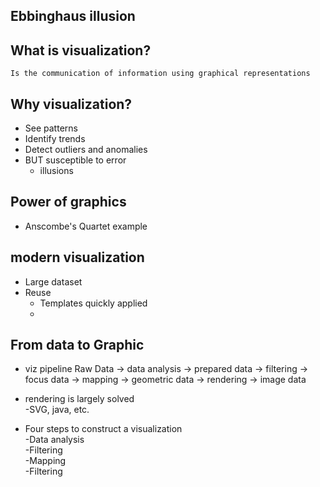 ## Ebbinghaus illusion
## What is visualization?
    Is the communication of information using graphical representations
## Why visualization?
* See patterns
* Identify trends
* Detect outliers and anomalies
* BUT susceptible to error
    * illusions
## Power of graphics
* Anscombe's Quartet example
## modern visualization
* Large dataset
* Reuse
    * Templates quickly applied
    *

## From data to Graphic
 * viz pipeline
 Raw Data -> data analysis -> prepared data -> filtering -> focus data -> mapping -> geometric data -> rendering -> image data
* rendering is largely solved\
    -SVG, java, etc.

* Four steps to construct a visualization\
    -Data analysis\
    -Filtering\
    -Mapping\
    -Filtering




